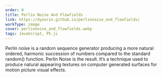 ```yaml
---
order: 0
title: Perlin Noise And Flowfields
link: https://dyoorin.github.io/perlinnoise_and_flowfields/
workType: image
cover: perlinnoise_and_flowfields.webp
tags: JavaScript, P5.js
---
```


Perlin noise is a random sequence generator producing a more natural ordered, harmonic succession of numbers compared to the standard random() function.
Perlin Noise is the result. It’s a technique used to produce natural appearing textures on computer generated surfaces for motion picture visual effects.

